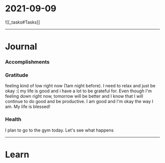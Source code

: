# 2021-09-09

![[_tasks#Tasks]]

---
# Journal

### Accomplishments 

### Gratitude
feeling kind of low right now (1am night before). I need to relax and just be okay :(
my life is good and i have a lot to be grateful for. Even though I'm feeling down right now, tomorrow will be better and I know that I will continue to do good and be productive. I am good and I'm okay the way I am. My life is blessed!

### Health
I plan to go to the gym today. Let's see what happens


---

# Learn